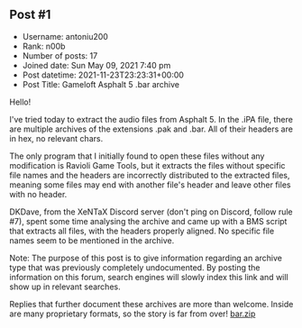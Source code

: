 ## Post #1
- Username: antoniu200
- Rank: n00b
- Number of posts: 17
- Joined date: Sun May 09, 2021 7:40 pm
- Post datetime: 2021-11-23T23:23:31+00:00
- Post Title: Gameloft Asphalt 5 .bar archive

Hello!

I've tried today to extract the audio files from Asphalt 5. In the .iPA file, there are multiple archives of the extensions .pak and .bar. All of their headers are in hex, no relevant chars.

The only program that I initially found to open these files without any modification is Ravioli Game Tools, but it extracts the files without specific file names and the headers are incorrectly distributed to the extracted files, meaning some files may end with another file's header and leave other files with no header.

DKDave, from the XeNTaX Discord server (don't ping on Discord, follow rule #7), spent some time analysing the archive and came up with a BMS script that extracts all files, with the headers properly aligned. No specific file names seem to be mentioned in the archive.

Note: The purpose of this post is to give information regarding an archive type that was previously completely undocumented. By posting the information on this forum, search engines will slowly index this link and will show up in relevant searches.

Replies that further document these archives are more than welcome. Inside are many proprietary formats, so the story is far from over!
[bar.zip](https://xentaxbackup.github.io/file/21269_bar.zip)
